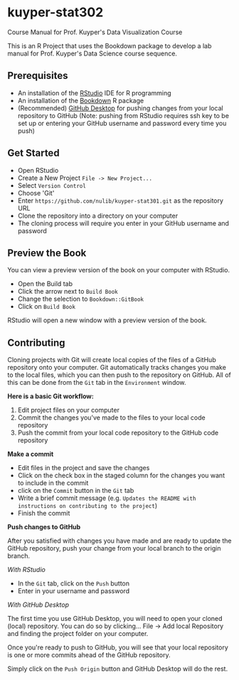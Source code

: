 # kuyper-stat302
Course Manual for Prof. Kuyper's Data Visualization Course

This is an R Project that uses the Bookdown package to develop a lab manual for Prof. Kuyper's Data Science course sequence.

## Prerequisites
- An installation of the [RStudio](https://www.rstudio.com/products/rstudio/download/) IDE for R programming
- An installation of the [Bookdown](https://bookdown.org/) R package
- (Recommended) [GitHub Desktop](https://desktop.github.com/) for pushing changes from your local repository to GitHub (Note: pushing from RStudio requires ssh key to be set up or entering your GitHub username and password every time you push)

## Get Started
- Open RStudio
- Create a New Project `File -> New Project...`
- Select `Version Control`
- Choose 'Git'
- Enter `https://github.com/nulib/kuyper-stat301.git` as the repository URL
- Clone the repository into a directory on your computer
- The cloning process will require you enter in your GitHub username and password

## Preview the Book

You can view a preview version of the book on your computer with RStudio. 

- Open the Build tab
- Click the arrow next to `Build Book`
- Change the selection to `Bookdown::GitBook`
- Click on `Build Book`

RStudio will open a new window with a preview version of the book.

## Contributing
Cloning projects with Git will create local copies of the files of a GitHub repository onto your computer. Git automatically tracks changes you make to the local files, which you can then push to the repository on GitHub. All of this can be done from the `Git` tab in the `Environment` window. 

**Here is a basic Git workflow:**
1. Edit project files on your computer
2. Commit the changes you've made to the files to your local code repository
3. Push the commit from your local code repository to the GitHub code repository

**Make a commit**
- Edit files in the project and save the changes
- Click on the check box in the staged column for the changes you want to include in the commit
- click on the `Commit` button in the `Git` tab
- Write a brief commit message (e.g. `Updates the README with instructions on contributing to the project`)
- Finish the commit 

**Push changes to GitHub**

After you satisfied with changes you have made and are ready to update the GitHub repository, push your change from your local branch to the origin branch. 

_With RStudio_
- In the `Git` tab, click on the `Push` button
- Enter in your username and password

_With GitHub Desktop_

The first time you use GitHub Desktop, you will need to open your cloned (local) repository. You can do so by clicking... File -> Add local Repository and finding the project folder on your computer.

Once you're ready to push to GitHub, you will see that your local repository is one or more commits ahead of the GitHub repository. 

Simply click on the `Push Origin` button and GitHub Desktop will do the rest.
